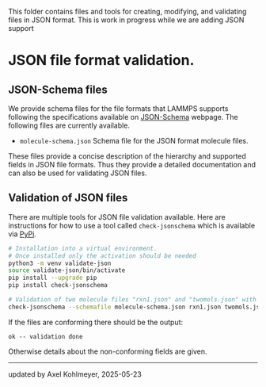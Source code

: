 This folder contains files and tools for creating, modifying, and validating
files in JSON format. This is work in progress while we are adding JSON
support 

# JSON file format validation.

## JSON-Schema files

We provide schema files for the file formats that LAMMPS supports following
the specifications available on [JSON-Schema](https://json-schema.org) webpage.
The following files are currently available.

- `molecule-schema.json`  Schema file for the JSON format molecule files.

These files provide a concise description of the hierarchy and supported fields
in JSON file formats.  Thus they provide a detailed documentation and can also
be used for validating JSON files.

## Validation of JSON files

There are multiple tools for JSON file validation available.  Here are instructions
for how to use a tool called `check-jsonschema` which is available via
[PyPi](https://pypi.org/).

``` bash
# Installation into a virtual environment.
# Once installed only the activation should be needed
python3 -m venv validate-json
source validate-json/bin/activate
pip install --upgrade pip
pip install check-jsonschema

# Validation of two molecule files "rxn1.json" and "twomols.json" with "molecule-schema.json"
check-jsonschema --schemafile molecule-schema.json rxn1.json twomols.json
```

If the files are conforming there should be the output:
```
ok -- validation done
```
Otherwise details about the non-conforming fields are given.

-------

updated by Axel Kohlmeyer, 2025-05-23
